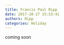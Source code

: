 ```yaml
---
title: Francis Paul Ripp
date: 2017-10-27 15:53:41
authors: Ripp
categories: Holiday
---
```


 coming soon